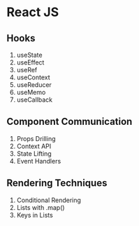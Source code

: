 # React JS

## Hooks

1. useState
2. useEffect
3. useRef
4. useContext
5. useReducer
6. useMemo
7. useCallback

## Component Communication

1. Props Drilling
2. Context API
3. State Lifting
4. Event Handlers

## Rendering Techniques

1. Conditional Rendering
2. Lists with .map()
3. Keys in Lists
